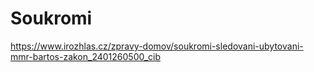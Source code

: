 # Soukromi

https://www.irozhlas.cz/zpravy-domov/soukromi-sledovani-ubytovani-mmr-bartos-zakon_2401260500_cib

